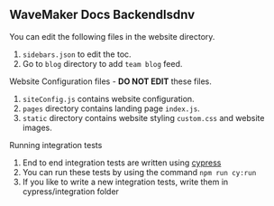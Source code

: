 WaveMaker Docs Backendlsdnv
---

You can edit the following files in the website directory. 

1. `sidebars.json` to edit the toc.
2. Go to `blog` directory to add `team blog` feed.  

Website Configuration files - **DO NOT EDIT** these files. 

1. `siteConfig.js` contains website configuration. 
2. `pages` directory contains landing page `index.js`. 
2. `static` directory contains website styling `custom.css` and website images. 

Running integration tests

1. End to end integration tests are written using [cypress](https://docs.cypress.io)
2. You can run these tests by using the command `npm run cy:run`
3. If you like to write a new integration tests, write them in cypress/integration folder



